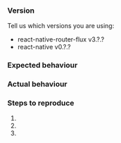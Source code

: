 ### Version
Tell us which versions you are using: 

- react-native-router-flux v3.?.?
- react-native v0.?.?

### Expected behaviour



### Actual behaviour



### Steps to reproduce

1.
2.
3.


